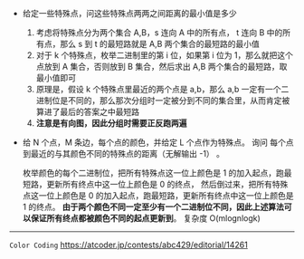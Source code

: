 - 给定一些特殊点，问这些特殊点两两之间距离的最小值是多少
  1. 考虑将特殊点分为两个集合 A,B，s 连向 A 中的所有点， t 连向 B 中的所有点，那么 s 到 t 的最短路就是 A,B 两个集合的最短路的最小值
  2. 对于 k 个特殊点，枚举二进制里的第 i 位，如果第 i 位为 1，那么就把这个点放到 A 集合，否则放到 B 集合，然后求出 A,B 两个集合的最短路，取最小值即可
  3. 原理是，假设 k 个特殊点里最近的两个点是 a,b，那么 a,b 一定有一个二进制位是不同的，那么那次分组时一定被分到不同的集合里，从而肯定被算进了最后的答案之中最短路
  4. **注意是有向图，因此分组时需要正反跑两遍**
- 给 N 个点，M 条边，每个点的颜色，并给定 L 个点作为特殊点。
  询问 每个点到最近的与其颜色不同的特殊点的距离（无解输出 -1） 。

  枚举颜色的每个二进制位，把所有特殊点这一位上颜色是 1 的加入起点，跑最短路，更新所有终点中这一位上颜色是 0 的终点，
  然后倒过来，把所有特殊点这一位上颜色是 0 的加入起点，跑最短路，更新所有终点中这一位上颜色是 1 的终点。
  **由于两个颜色不同一定至少有一个二进制位不同，因此上述算法可以保证所有终点都被颜色不同的起点更新到**。 复杂度 O(mlognlogk)

---

`Color Coding`
https://atcoder.jp/contests/abc429/editorial/14261

